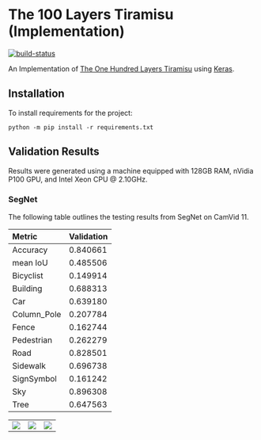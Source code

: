 # The 100 Layers Tiramisu (Implementation)

[![build-status][]][ci-server]

[build-status]: https://travis-ci.com/Kautenja/the-100-layers-tiramisu.svg?branch=master
[ci-server]: https://travis-ci.com/Kautenja/the-100-layers-tiramisu

An Implementation of
[The One Hundred Layers Tiramisu](https://arxiv.org/abs/1611.09326) using
[Keras](https://keras.io/).

## Installation

To install requirements for the project:

```shell
python -m pip install -r requirements.txt
```

## Validation Results

Results were generated using a machine equipped with  128GB RAM, nVidia P100
GPU, and Intel Xeon CPU @ 2.10GHz.

### SegNet

The following table outlines the testing results from SegNet on CamVid 11.

| Metric          | Validation |
|:----------------|:-----------|
| Accuracy        | 0.840661
| mean IoU        | 0.485506
| Bicyclist       | 0.149914
| Building        | 0.688313
| Car             | 0.639180
| Column_Pole     | 0.207784
| Fence           | 0.162744
| Pedestrian      | 0.262279
| Road            | 0.828501
| Sidewalk        | 0.696738
| SignSymbol      | 0.161242
| Sky             | 0.896308
| Tree            | 0.647563

<table style="width:100%">
  <tr>
    <td>
      <img src="https://user-images.githubusercontent.com/2184469/45790933-f5ab9800-bc4c-11e8-92ec-d867022647a5.png" />
    </td>
    <td>
      <img src="https://user-images.githubusercontent.com/2184469/45790934-f5ab9800-bc4c-11e8-9cf3-bd4d1a752a65.png" />
    </td>
    <td>
      <img src="https://user-images.githubusercontent.com/2184469/45790935-f5ab9800-bc4c-11e8-82d2-ce8f80e9c706.png" />
    </td>
  </tr>
</table>

<!-- ### 11 Class

[Train-Tiramisu103-CamVid11.ipynb](Train-Tiramisu103-CamVid11.ipynb) generates
these results for the 11 class version of CamVid defined in the mapping file
[11_class.txt](11_class.txt).

#### Metrics

| Metric          | Validation |
|:----------------|:-----------|
| acc             | 0.669579
| mean_iou        | 0.321581
| Bicyclist   | 0.647619
| Building    | 0.407584
| Car         | 0.333378
| Column_Pole | 0.098502
| Fence       | 0.036177
| Pedestrian  | 0.170564
| Road        | 0.657058
| Sidewalk    | 0.064504
| SignSymbol  | 0.119745
| Sky         | 0.497471
| Tree        | 0.504785

### 32 Class

[Train-Tiramisu103-CamVid32.ipynb](Train-Tiramisu103-CamVid32.ipynb) generates
these results for the full 32 class version of CamVid.

#### Metrics

| Metric                  | Validation |
|:------------------------|:-----------|
| acc                     | 0.574637
| mean_iou                | 0.532636
| Animal              | 0.995238
| Archway             | 0.914286
| Bicyclist           | 0.476190
| Bridge              | 0.957143
| Building            | 0.325219
| Car                 | 0.221473
| CartLuggagePram     | 0.619048
| Child               | 0.971429
| Column_Pole         | 0.129600
| Fence               | 0.252261
| LaneMkgsDriv        | 0.251791
| LaneMkgsNonDriv     | 1.000000
| Misc_Text           | 0.057317
| MotorcycleScooter   | 0.971429
| OtherMoving         | 0.355676
| ParkingBlock        | 0.529081
| Pedestrian          | 0.178085
| Road                | 0.553283
| RoadShoulder        | 0.900000
| SUVPickupTruck      | 0.069617
| Sidewalk            | 0.082412
| SignSymbol          | 0.476190
| Sky                 | 0.459560
| TrafficCone         | 0.919048
| TrafficLight        | 0.457983
| Train               | 1.000000
| Tree                | 0.476796
| Truck_Bus           | 0.733333
| Tunnel              | 1.000000
| VegetationMisc      | 0.469454
| Void                | 0.057503
| Wall                | 0.183900

-->
